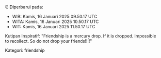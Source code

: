 ⏰ Diperbarui pada:
- WIB: Kamis, 16 Januari 2025 09.50.17 UTC
- WITA: Kamis, 16 Januari 2025 10.50.17 UTC
- WIT: Kamis, 16 Januari 2025 11.50.17 UTC

Kutipan Inspiratif:
"Friendship is a mercury drop. If it is dropped. Impossible to recollect. So do not drop your friends!!!!"


Kategori: friendship

